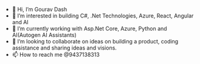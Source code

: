 - 👋 Hi, I’m Gourav Dash
- 👀 I’m interested in building C#, .Net Technologies, Azure, React, Angular and AI
- 🌱 I’m currently working with Asp.Net Core, Azure, Python and AI(Autogen AI Assistants)
- 💞️ I’m looking to collaborate on ideas on building a product, coding assistance and sharing ideas and visions.
- 📫 How to reach me @9437138313

<!---
Gourav0169/Gourav0169 is a ✨ special ✨ repository because its `README.md` (this file) appears on your GitHub profile.
You can click the Preview link to take a look at your changes.
--->
